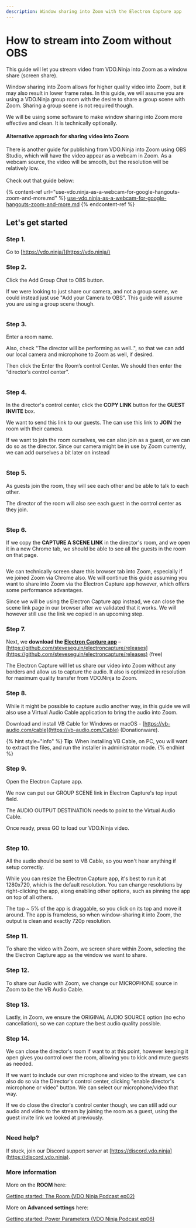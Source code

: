 ```yaml
---
description: Window sharing into Zoom with the Electron Capture app
---
```


# How to stream into Zoom without OBS

This guide will let you stream video from VDO.Ninja into Zoom as a window share (screen share).

Window sharing into Zoom allows for higher quality video into Zoom, but it may also result in lower frame rates. In this guide, we will assume you are using a VDO.Ninja group room with the desire to share a group scene with Zoom.  Sharing a group scene is not required though.

We will be using some software to make window sharing into Zoom more effective and clean. It is technically optionally.

#### Alternative approach for sharing video into Zoom

There is another guide for publishing from VDO.Ninja into Zoom using OBS Studio, which will have the video appear as a webcam in Zoom.  As a webcam source, the video will be smooth, but the resolution will be relatively low.\
\
Check out that guide below:

{% content-ref url="use-vdo.ninja-as-a-webcam-for-google-hangouts-zoom-and-more.md" %}
[use-vdo.ninja-as-a-webcam-for-google-hangouts-zoom-and-more.md](use-vdo.ninja-as-a-webcam-for-google-hangouts-zoom-and-more.md)
{% endcontent-ref %}

## Let's get started

### Step 1.

Go to [https://vdo.ninja/](https://vdo.ninja/)

### Step 2.

Click the Add Group Chat to OBS button.

If we were looking to just share our camera, and not a group scene, we could instead just use "Add your Camera to OBS". This guide will assume you are using a group scene though.

<figure><img src="../.gitbook/assets/image (17).png" alt=""><figcaption></figcaption></figure>

### Step 3.

Enter a room name.

Also, check "The director will be performing as well..", so that we can add our local camera and microphone to Zoom as well, if desired.

Then click the Enter the Room’s control Center.  We should then enter the “director’s control center”.

<figure><img src="../.gitbook/assets/image (23).png" alt=""><figcaption></figcaption></figure>

### Step 4.

In the director's control center, click the **COPY LINK** button for the **GUEST INVITE** box.

We want to send this link to our guests. The can use this link to **JOIN** the room with their camera.

If we want to join the room ourselves, we can also join as a guest, or we can do so as the director. Since our camera might be in use by Zoom currently, we can add ourselves a bit later on instead

<figure><img src="../.gitbook/assets/image (22).png" alt=""><figcaption></figcaption></figure>

### Step 5.

As guests join the room, they will see each other and be able to talk to each other.

The director of the room will also see each guest in the control center as they join.

<figure><img src="../.gitbook/assets/image (34).png" alt=""><figcaption></figcaption></figure>

### Step 6.

If we copy the **CAPTURE A SCENE LINK** in the director's room, and we open it in a new Chrome tab, we should be able to see all the guests in the room on that page.

<figure><img src="../.gitbook/assets/image (31).png" alt=""><figcaption></figcaption></figure>

We can technically screen share this browser tab into Zoom, especially if we joined Zoom via Chrome also. We will continue this guide assuming you want to share into Zoom via the Electron Capture app however, which offers some performance advantages.

Since we will be using the Electron Capture app instead, we can close the scene link page in our browser after we validated that it works.  We will however still use the link we copied in an upcoming step.

### Step 7.

Next, we **download the** [**Electron Capture app**](../steves-helper-apps/electron-capture.md) – [https://github.com/steveseguin/electroncapture/releases](https://github.com/steveseguin/electroncapture/releases) (free)

The Electron Capture will let us share our video into Zoom without any borders and allow us to capture the audio. It also is optimized in resolution for maximum quality transfer from VDO.Ninja to Zoom.

### Step 8.

While it might be possible to capture audio another way, in this guide we will also use a Virtual Audio Cable application to bring the audio into Zoom.

Download and install VB Cable for Windows or macOS - [https://vb-audio.com/cable](https://vb-audio.com/Cable) (Donationware).

{% hint style="info" %}
**Tip**: When installing VB Cable, on PC, you will want to extract the files, and run the installer in administrator mode.
{% endhint %}

### Step 9.

Open the Electron Capture app.

We now can put our GROUP SCENE link in Electron Capture's top input field.&#x20;

The AUDIO OUTPUT DESTINATION needs to point to the Virtual Audio Cable.&#x20;

Once ready, press GO to load our VDO.Ninja video.

<figure><img src="../.gitbook/assets/image (29).png" alt=""><figcaption></figcaption></figure>

### Step 10.

All the audio should be sent to VB Cable, so you won't hear anything if setup correctly.

While you can resize the Electron Capture app, it's best to run it at 1280x720, which is the default resolution. You can change resolutions by right-clicking the app, along enabling other options, such as pinning the app on top of all others.

The top \~ 5% of the app is draggable, so you click on its top and move it around. The app is frameless, so when window-sharing it into Zoom, the output is clean and exactly 720p resolution.

### Step 11.

To share the video with Zoom, we screen share within Zoom, selecting the the Electron Capture app as the window we want to share.

### Step 12.

To share our Audio with Zoom, we change our MICROPHONE source in Zoom to be the VB Audio Cable.&#x20;

### Step 13.

Lastly, in Zoom, we ensure the ORIGINAL AUDIO SOURCE option (no echo cancellation), so we can capture the best audio quality possible.

### Step 14.

We can close the director's room if want to at this point, however keeping it open gives you control over the room, allowing you to kick and mute guests as needed.

If we want to include our own microphone and video to the stream, we can also do so via the Director's control center, clicking "enable director's microphone or video" button. We can select our microphone/video that way.

If we do close the director's control center though, we can still add our audio and video to the stream by joining the room as a guest, using the guest invite link we looked at previously.

<figure><img src="../.gitbook/assets/image.png" alt=""><figcaption></figcaption></figure>

### Need help?

If stuck, join our Discord support server at [https://discord.vdo.ninja](https://discord.vdo.ninja).

### More information

More on the **ROOM** here:

[Getting started: The Room (VDO Ninja Podcast ep02)](https://youtu.be/m1cIT1kdlEo)

More on **Advanced settings** here:

[Getting started: Power Parameters (VDO Ninja Podcast ep06)](https://youtu.be/l9BNTTNY08s)
